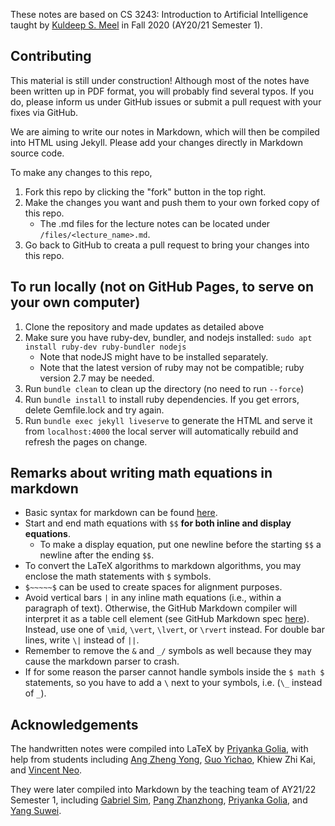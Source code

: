 These notes are based on CS 3243: Introduction to Artificial Intelligence taught by [Kuldeep S. Meel](https://www.comp.nus.edu.sg/~meel/) in Fall 2020 (AY20/21 Semester 1).

## Contributing

This material is still under construction! Although most of the notes have been written up in PDF format, you will probably find several typos. If you do, please inform us under GitHub issues or submit a pull request with your fixes via GitHub.

We are aiming to write our notes in Markdown, which will then be compiled into HTML using Jekyll. Please add your changes directly in Markdown source code.

To make any changes to this repo,

1. Fork this repo by clicking the "fork" button in the top right.
1. Make the changes you want and push them to your own forked copy of this repo.
   - The .md files for the lecture notes can be located under `/files/<lecture_name>.md`.
1. Go back to GitHub to creata a pull request to bring your changes into this repo.

## To run locally (not on GitHub Pages, to serve on your own computer)

1. Clone the repository and made updates as detailed above
1. Make sure you have ruby-dev, bundler, and nodejs installed: `sudo apt install ruby-dev ruby-bundler nodejs`
    * Note that nodeJS might have to be installed separately.
    * Note that the latest version of ruby may not be compatible; ruby version 2.7 may be needed.
1. Run `bundle clean` to clean up the directory (no need to run `--force`)
1. Run `bundle install` to install ruby dependencies. If you get errors, delete Gemfile.lock and try again.
1. Run `bundle exec jekyll liveserve` to generate the HTML and serve it from `localhost:4000` the local server will automatically rebuild and refresh the pages on change.

## Remarks about writing math equations in markdown

* Basic syntax for markdown can be found [here](https://www.markdownguide.org/basic-syntax/).
* Start and end math equations with `$$` **for both inline and display equations**.
    * To make a display equation, put one newline before the starting `$$` a newline after the ending `$$`.
* To convert the LaTeX algorithms to markdown algorithms, you may enclose the math statements with `$` symbols.
* `$~~~~~$` can be used to create spaces for alignment purposes.
* Avoid vertical bars `|` in any inline math equations (i.e., within a paragraph of text). Otherwise, the GitHub Markdown compiler will interpret it as a table cell element (see GitHub Markdown spec [here](https://github.github.com/gfm/)). Instead, use one of `\mid`, `\vert`, `\lvert`, or `\rvert` instead. For double bar lines, write `\|` instead of `||`.
* Remember to remove the `&` and `_/` symbols as well because they may cause the markdown parser to crash.
* If for some reason the parser cannot handle symbols inside the `$ math $` statements, so you have to add a `\` next to your symbols, i.e. (`\_` instead of `_`).

## Acknowledgements

The handwritten notes were compiled into LaTeX by [Priyanka Golia](https://github.com/priyanka-golia), with help from students including [Ang Zheng Yong](https://github.com/arsatis), [Guo Yichao](https://github.com/gycc7253), Khiew Zhi Kai, and [Vincent Neo](https://github.com/tenvinc).

They were later compiled into Markdown by the teaching team of AY21/22 Semester 1, including [Gabriel Sim](https://github.com/GabrielSimbingyang), [Pang Zhanzhong](https://github.com/pangzhan27), [Priyanka Golia](https://github.com/priyanka-golia), and [Yang Suwei](https://github.com/swxsw).

